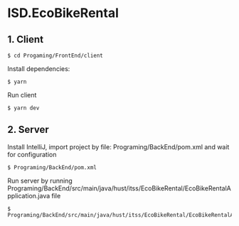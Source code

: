 # ISD.EcoBikeRental


## 1. Client
```
$ cd Progaming/FrontEnd/client
```
Install dependencies:
```
$ yarn
```
Run client
```
$ yarn dev
```

## 2. Server
Install IntelliJ, import project by file: Programing/BackEnd/pom.xml and wait for configuration
```
$ Programing/BackEnd/pom.xml
```
Run server by running Programing/BackEnd/src/main/java/hust/itss/EcoBikeRental/EcoBikeRentalApplication.java file
```
$ Programing/BackEnd/src/main/java/hust/itss/EcoBikeRental/EcoBikeRentalApplication.java
```

